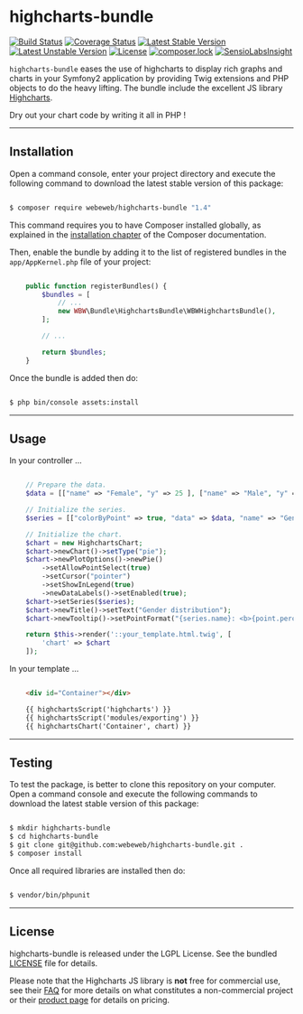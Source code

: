 highcharts-bundle
=================

[![Build Status](https://travis-ci.org/webeweb/highcharts-bundle.svg?branch=master)](https://travis-ci.org/webeweb/highcharts-bundle) [![Coverage Status](https://coveralls.io/repos/github/webeweb/highcharts-bundle/badge.svg?branch=master)](https://coveralls.io/github/webeweb/highcharts-bundle?branch=master) [![Latest Stable Version](https://poser.pugx.org/webeweb/highcharts-bundle/v/stable)](https://packagist.org/packages/webeweb/highcharts-bundle) [![Latest Unstable Version](https://poser.pugx.org/webeweb/highcharts-bundle/v/unstable)](https://packagist.org/packages/webeweb/highcharts-bundle) [![License](https://poser.pugx.org/webeweb/highcharts-bundle/license)](https://packagist.org/packages/webeweb/highcharts-bundle) [![composer.lock](https://poser.pugx.org/webeweb/highcharts-bundle/composerlock)](https://packagist.org/packages/webeweb/highcharts-bundle) [![SensioLabsInsight](https://insight.sensiolabs.com/projects/682376ac-1bed-4e41-90f0-90a8a4b20f75/mini.png)](https://insight.sensiolabs.com/projects/682376ac-1bed-4e41-90f0-90a8a4b20f75)

`highcharts-bundle` eases the use of highcharts to display rich graphs and charts in your Symfony2 application by providing Twig extensions and PHP objects to do the heavy lifting. The bundle include the excellent JS library [Highcharts](https://www.highcharts.com).

Dry out your chart code by writing it all in PHP !

---

## Installation

Open a command console, enter your project directory and execute the following
command to download the latest stable version of this package:

```bash

$ composer require webeweb/highcharts-bundle "1.4"

```

This command requires you to have Composer installed globally, as explained
in the [installation chapter](https://getcomposer.org/doc/00-intro.md) of the
Composer documentation.

Then, enable the bundle by adding it to the list of registered bundles
in the `app/AppKernel.php` file of your project:

```php

	public function registerBundles() {
		$bundles = [
            // ...
            new WBW\Bundle\HighchartsBundle\WBWHighchartsBundle(),
        ];

		// ...

		return $bundles;
    }

```

Once the bundle is added then do:

```bash

$ php bin/console assets:install

```

---

## Usage

In your controller ...

```php

	// Prepare the data.
	$data = [["name" => "Female", "y" => 25 ], ["name" => "Male", "y" => 25], ["name" => "Unknown", "y" => 50]];

	// Initialize the series.
	$series = [["colorByPoint" => true, "data" => $data, "name" => "Gender distribution"]];

	// Initialize the chart.
	$chart = new HighchartsChart;
	$chart->newChart()->setType("pie");
	$chart->newPlotOptions()->newPie()
		->setAllowPointSelect(true)
		->setCursor("pointer")
		->setShowInLegend(true)
		->newDataLabels()->setEnabled(true);
	$chart->setSeries($series);
	$chart->newTitle()->setText("Gender distribution");
	$chart->newTooltip()->setPointFormat("{series.name}: <b>{point.percentage:.1f}%</b>");

	return $this->render('::your_template.html.twig', [
		'chart' => $chart
	]);

```

In your template ...

```html

	<div id="Container"></div>

	{{ highchartsScript('highcharts') }}
	{{ highchartsScript('modules/exporting') }}
	{{ highchartsChart('Container', chart) }}

```

---

## Testing

To test the package, is better to clone this repository on your computer.
Open a command console and execute the following commands to download the latest
stable version of this package:

```bash

$ mkdir highcharts-bundle
$ cd highcharts-bundle
$ git clone git@github.com:webeweb/highcharts-bundle.git .
$ composer install

```

Once all required libraries are installed then do:

```bash

$ vendor/bin/phpunit

```

---

## License

highcharts-bundle is released under the LGPL License. See the bundled [LICENSE](LICENSE)
file for details.

Please note that the Highcharts JS library is **not** free for commercial use,
see their [FAQ](http://shop.highsoft.com/faq) for more details on what constitutes
a non-commercial project or their [product page](http://shop.highsoft.com/highcharts.html)
for details on pricing.
